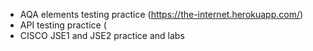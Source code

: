 - AQA elements testing practice (https://the-internet.herokuapp.com/)
- API testing practice (
- CISCO JSE1 and JSE2 practice and labs
